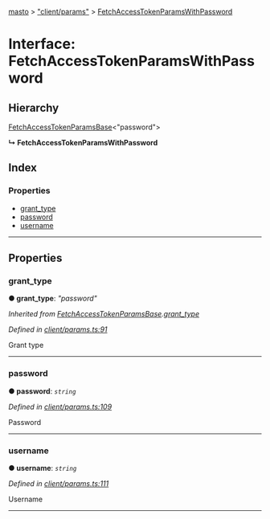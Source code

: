 [masto](../README.md) > ["client/params"](../modules/_client_params_.md) > [FetchAccessTokenParamsWithPassword](../interfaces/_client_params_.fetchaccesstokenparamswithpassword.md)

# Interface: FetchAccessTokenParamsWithPassword

## Hierarchy

 [FetchAccessTokenParamsBase](_client_params_.fetchaccesstokenparamsbase.md)<"password">

**↳ FetchAccessTokenParamsWithPassword**

## Index

### Properties

* [grant_type](_client_params_.fetchaccesstokenparamswithpassword.md#grant_type)
* [password](_client_params_.fetchaccesstokenparamswithpassword.md#password)
* [username](_client_params_.fetchaccesstokenparamswithpassword.md#username)

---

## Properties

<a id="grant_type"></a>

###  grant_type

**● grant_type**: *"password"*

*Inherited from [FetchAccessTokenParamsBase](_client_params_.fetchaccesstokenparamsbase.md).[grant_type](_client_params_.fetchaccesstokenparamsbase.md#grant_type)*

*Defined in [client/params.ts:91](https://github.com/neet/masto.js/blob/368b200/src/client/params.ts#L91)*

Grant type

___
<a id="password"></a>

###  password

**● password**: *`string`*

*Defined in [client/params.ts:109](https://github.com/neet/masto.js/blob/368b200/src/client/params.ts#L109)*

Password

___
<a id="username"></a>

###  username

**● username**: *`string`*

*Defined in [client/params.ts:111](https://github.com/neet/masto.js/blob/368b200/src/client/params.ts#L111)*

Username

___

